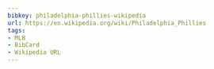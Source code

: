 ```yaml
---
bibkey: philadelphia-phillies-wikipedia
url: https://en.wikipedia.org/wiki/Philadelphia_Phillies
tags:
- MLB
- BibCard
- Wikipedia URL
---
```


